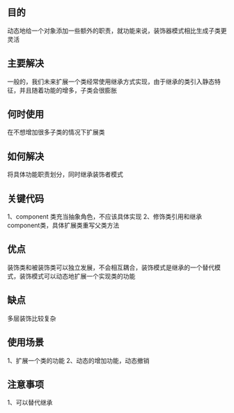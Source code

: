 ## 目的

动态地给一个对象添加一些额外的职责，就功能来说，装饰器模式相比生成子类更灵活

## 主要解决

一般的，我们未来扩展一个类经常使用继承方式实现，由于继承的类引入静态特征，并且随着功能的增多，子类会很膨胀

## 何时使用

在不想增加很多子类的情况下扩展类

## 如何解决

将具体功能职责划分，同时继承装饰者模式

## 关键代码

1、component 类充当抽象角色，不应该具体实现
2、修饰类引用和继承component类，具体扩展类重写父类方法

## 优点

装饰类和被装饰类可以独立发展，不会相互耦合，装饰模式是继承的一个替代模式，装饰模式可以动态地扩展一个实现类的功能

## 缺点

多层装饰比较复杂

## 使用场景

1、扩展一个类的功能
2、动态的增加功能，动态撤销

## 注意事项

1、可以替代继承